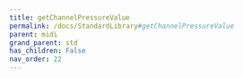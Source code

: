 ```yaml
---
title: getChannelPressureValue
permalink: /docs/StandardLibrary#getChannelPressureValue
parent: midi
grand_parent: std
has_children: False
nav_order: 22
---
```

